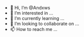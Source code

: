 - 👋 Hi, I’m @Andxws
- 👀 I’m interested in ...
- 🌱 I’m currently learning ...
- 💞️ I’m looking to collaborate on ...
- 📫 How to reach me ...

<!---
Andxws/Andxws is a ✨ special ✨ repository because its `README.md` (this file) appears on your GitHub profile.
You can click the Preview link to take a look at your changes.
--->
